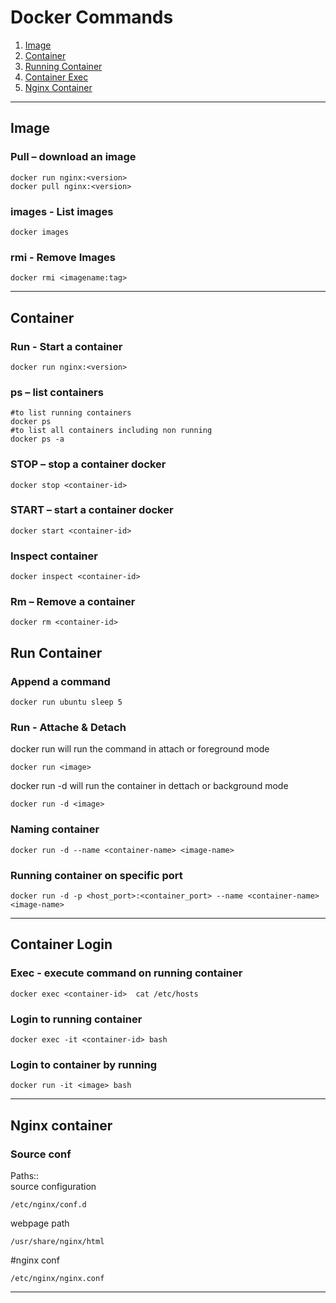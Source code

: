 # Docker Commands  
1. [ Image ](#image)
2. [ Container ](#container)
3. [ Running Container ](#run)
4. [ Container Exec ](#exec)
5. [ Nginx Container ](#nginx)

---  
<a name="image"></a>
## Image  

### Pull – download an image  
```
docker run nginx:<version>   
docker pull nginx:<version>   
```

### images - List images  
```
docker images
```  

### rmi - Remove Images  
```
docker rmi <imagename:tag>
```  

---  
<a name="container"></a>
## Container  

### Run - Start a container  
```
docker run nginx:<version>
```  

### ps – list containers  
```
#to list running containers  
docker ps  
#to list all containers including non running  
docker ps -a
```  

### STOP – stop a container docker  
```
docker stop <container-id> 
```  

### START – start a container docker  
```
docker start <container-id> 
```  

### Inspect container  
```
docker inspect <container-id>
```

### Rm – Remove a container  
```
docker rm <container-id>
```

<a name="run"></a>
## Run Container
### Append a command  
```
docker run ubuntu sleep 5
```  

### Run - Attache & Detach  
docker run will run the command in attach or foreground mode  
```
docker run <image> 
```

docker run -d will run the container in dettach or background mode  
```
docker run -d <image>
```

### Naming container
```
docker run -d --name <container-name> <image-name>  
```

### Running container on specific port  
```
docker run -d -p <host_port>:<container_port> --name <container-name> <image-name>  
```

---  

<a name="exec"></a>
## Container Login  

### Exec - execute command on running container  
```
docker exec <container-id>  cat /etc/hosts  
```  

### Login to running container  
```
docker exec -it <container-id> bash  
```  

### Login to container  by running  
```
docker run -it <image> bash  
```

---  

<a name="nginx"></a>
## Nginx  container

### Source conf  
Paths::  
source configuration  
```
/etc/nginx/conf.d  
```
webpage path  
```
/usr/share/nginx/html  
```


#nginx conf  
```
/etc/nginx/nginx.conf  
```

---
